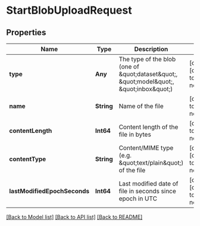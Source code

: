 # StartBlobUploadRequest


## Properties
Name | Type | Description | Notes
------------ | ------------- | ------------- | -------------
**type** | **Any** | The type of the blob (one of \&quot;dataset\&quot;, \&quot;model\&quot;, \&quot;inbox\&quot;) | [optional] [default to nothing]
**name** | **String** | Name of the file | [default to nothing]
**contentLength** | **Int64** | Content length of the file in bytes | [default to nothing]
**contentType** | **String** | Content/MIME type (e.g. \&quot;text/plain\&quot;) of the file | [optional] [default to nothing]
**lastModifiedEpochSeconds** | **Int64** | Last modified date of file in seconds since epoch in UTC | [optional] [default to nothing]


[[Back to Model list]](../README.md#models) [[Back to API list]](../README.md#api-endpoints) [[Back to README]](../README.md)


